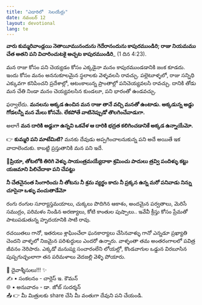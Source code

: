 ```yaml
---
title: "ఎడారిలో  సెలయేర్లు"
date: నవంబర్ 12
layout: devotional
lang: te
---
```


**వారు కుమ్మరివాండ్లయి నెతాయీమునందును గెదేరానందును కాపురముండిరి; రాజు నియమము చేత అతని పని విచారించుటకై అచ్చట కాపురముండిరి**_ (1 దిన 4:23).

మన రాజు కోసం పని చెయ్యడం కోసం ఎక్కడైనా మనం కాపురముండడానికి జంక కూడదు. ఇందు కోసం మనం అననుకూలమైన స్థలాలకు వెళ్ళవలసి రావచ్చు. పల్లెటూళ్ళలో, రాజు సన్నిధి ఎక్కువగా కనిపించని ప్రదేశాల్లో, ఆటంకాలున్న ప్రాంతాల్లో పనిచెయ్యవలసి రావచ్చు. దానికి తోడు మన చేతి నిండా మనం చెయ్యవలసిన కుండలూ, పని భారంతో ఉండవచ్చు.

ఫర్వాలేదు. **మనలను అక్కడ ఉంచిన మన రాజు తానే వచ్చి మనతో ఉంటాడు. అక్కడున్న అడ్డు గోడలన్నీ మన మేలు కోసమే. లేకపోతే వాటినెప్పుడో తొలగించేవాడుగా.**

 అలాగే **మన దారికి అడ్డుగా ఉన్నవి ఒకవేళ ఆ దారికి భద్రత కలిగించడానికే అక్కడ ఉన్నాయేమో.**

👉 **కుమ్మరి పని మాటేమిటి?** మనకు దేవుడు అప్పగించాలనుకున్న పని అదే అయితే ఇక వాదాలెందుకు. కాబట్టి ప్రస్తుతానికి మన పని ఇదే.

**📖ప్రియా, తోటలోకి తిరిగి వెళ్ళు సాయంత్రమయ్యేదాకా శ్రమించు పాదులు త్రవ్వి పందిళ్ళు కట్టు యజమాని పిలిచేదాకా పని చేపట్టు**

**నీ చేతనైనంత సింగారించు నీ తోటను నీ శ్రమ వ్యర్థం కాదు నీ ప్రక్కన ఉన్న మరో పనివాడు నిన్ను చూసైనా ఒళ్ళు వంచుతాడేమో**

రంగు రంగుల సూర్యాస్తమయాలు, చుక్కలు పొదిగిన ఆకాశం, అందమైన పర్వతాలు, మెరిసే సముద్రం, పరిమళం నిండిన అరణ్యాలు, కోటి కాంతుల పుష్పాలు.. ఇవేవీ క్రీస్తు కోసం ప్రేమతో పాటుపడుతున్న హృదయానికి సాటి రావు.

రచయితలు గానో, ఇతరులు శ్లాఘించేలా ఘనకార్యాలు చేసినవాళ్ళు గానో ఎన్నడూ ప్రఖ్యాతి చెందని వాళ్ళలో నిజమైన పరిశుద్ధులు ఎందరో ఉన్నారు. వాళ్ళంతా తమ అంతరంగాలలో పవిత్ర జీవనం నెరిపారు. ఎక్కడో మనుష్య సంచారంలేని లోయల్లో, కొండవాగుల ఒడ్డున విరబూసిన పుష్పగుచ్ఛంలాగా తన పరిమళాలు వెదజల్లి వెళ్ళి పోయారు.

<div class="blessing">🙏 <span class="bless-text">దైవాశ్శీసులు!!!</span> ✨</div>

<div class="credit">✍️ <span class="credit-text">▪ సంకలనం - చార్లెస్ ఇ. కౌమన్</span></div>
<div class="credit">🌐 <span class="credit-text">▪ అనువాదం - డా. జోబ్ సుదర్శన్</span></div>


<div class="share">📤 👉 <span class="share-text">మీ మిత్రులకు share చేసి మీ వంతుగా దేవుని పని చేయండి.</span></div>
